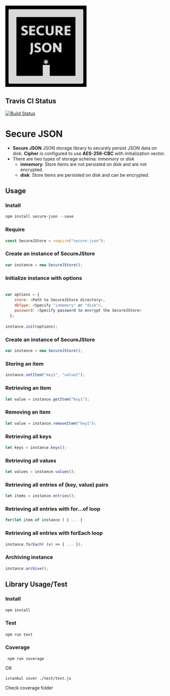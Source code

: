 ![Secure-JSON Icon](https://raw.githubusercontent.com/HydroCarbons/secure-json/master/secure-json-256.png)

## Travis CI Status
[![Build Status](https://travis-ci.com/HydroCarbons/secure-json.svg?branch=master)](https://travis-ci.com/HydroCarbons/secure-json)

# Secure JSON
- **Secure JSON** JSON storage library to securely persist JSON data on disk. **Cipher** is configured to use **AES-256-CBC** with initialization vector.
- There are two types of storage schema: _inmemory_ or _disk_
  - **inmemory**: Store items are not persisted on disk and are not encrypted.
  - **disk**: Store items are persisted on disk and can be encrypted.

## Usage

### Install
```javascript
npm install secure-json --save
```

### Require
```javascript
const SecureJStore = require("secure-json");
```
### Create an instance of SecureJStore
```javascript
var instance = new SecureJStore();
```

### Initialize instance with options
```javascript

var options = {
    store: <Path to SecureJStore directory>,
    dbType: <Specify "inmemory" or "disk">,
    password: <Specify password to encrypt the SecureJStore>
  };

instance.init(options);
```

### Create an instance of SecureJStore
```javascript
var instance = new SecureJStore();
```

### Storing an item
```javascript
instance.setItem("key1", "value1");
```

### Retrieving an item
```javascript
let value = instance.getItem("key1");
```

### Removing an item
```javascript
let value = instance.removeItem("key1");
```

### Retrieving all keys
```javascript
let keys = instance.keys();
```

### Retrieving all values
```javascript
let values = instance.values();
```

### Retrieving all entries of (key, value) pairs
```javascript
let items = instance.entries();
```

### Retrieving all entries with for...of loop
```javascript
for(let item of instance ) { ... }
```

### Retrieving all entries with forEach loop
```javascript
instance.forEach( (x) => { ... });
```

### Archiving instance
```javascript
instance.archive();
```

## Library Usage/Test
### Install
` npm install `

### Test
` npm run test `

### Coverage
` npm run coverage`

OR

` istanbul cover ./test/test.js `

Check coverage folder
